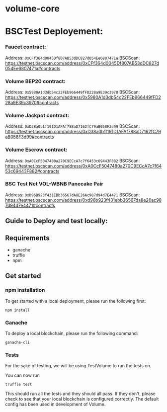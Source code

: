 # volume-core

# BSCTest Deployement:

### Faucet contract: 
Address: `0xCFf364d0045Df807AB53dDC827d054Ee6807471a`
BSCScan: https://testnet.bscscan.com/address/0xCFf364d0045Df807AB53dDC827d054Ee6807471a#contracts


### Volume BEP20 contract: 
Address: `0x5980A1d3db54c22FEb966449fFD228a9E39c3970`
BSCScan: https://testnet.bscscan.com/address/0x5980A1d3db54c22FEb966449fFD228a9E39c3970#contracts

### Volume Jackpot contract: 
Address: `0xD38a0b1f191D1AFAf788aD7162fC79aB058F3d99`
BSCScan: https://testnet.bscscan.com/address/0xD38a0b1f191D1AFAf788aD7162fC79aB058F3d99#contracts

### Volume Escrow contract: 
Address: `0xA0CcF5047480a270C9ECcA7c7f6453c69443F882`
BSCScan: https://testnet.bscscan.com/address/0xA0CcF5047480a270C9ECcA7c7f6453c69443F882#contracts

### BSC Test Net VOL-WBNB Panecake Pair
Address: `0xD96B923f431EBb36567dA8E26Ac987d94d7E4471`
BSCScan: https://testnet.bscscan.com/address/0xd96b923f431ebb36567da8e26ac987d94d7e4471#contracts


## Guide to Deploy and test locally:

## Requirements
- ganache
- truffle
- npm

## Get started
### npm installation
To get started with a local deployment, please run the following first:

```
npm install
```

### Ganache
To deploy a local blockchain, please run the following command:

```
ganache-cli
```

### Tests

For the sake of testing, we will be using TestVolume to run the tests on.

You can now run 

```
truffle test
```

This should run all the tests and they should all pass. If they don't, please check to see that your local blockchain is configured correctly. The default config has been used
in development of Volume.

